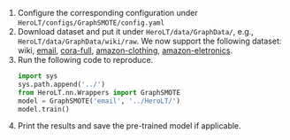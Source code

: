 1. Configure the corresponding configuration under `HeroLT/configs/GraphSMOTE/config.yaml`
2. Download dataset and put it under `HeroLT/data/GraphData/`, e.g., `HeroLT/data/GraphData/wiki/raw`.
We now support the following dataset: wiki, [email](https://github.com/shuaiOKshuai/Tail-GNN/tree/main/dataset/email), [cora-full](https://github.com/Leo-Q-316/ImGAGN/tree/main/dataset/cora), [amazon-clothing](https://github.com/kaize0409/GPN_Graph-Few-shot/tree/master/few_shot_data), [amazon-eletronics](https://github.com/kaize0409/GPN_Graph-Few-shot/tree/master/few_shot_data).
3. Run the following code to reproduce.
   ```python
   import sys
   sys.path.append('../')  
   from HeroLT.nn.Wrappers import GraphSMOTE
   model = GraphSMOTE('email', '../HeroLT/')
   model.train()
   ```
4. Print the results and save the pre-trained model if applicable.